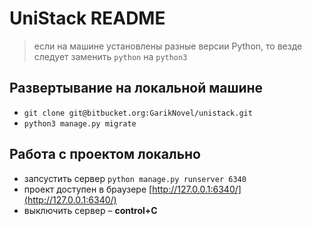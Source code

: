 # UniStack README

> если на машине установлены разные версии Python, то везде следует заменить `python` на `python3` 

## Развертывание на локальной машине
+ `git clone git@bitbucket.org:GarikNovel/unistack.git`
+ `python3 manage.py migrate`

## Работа с проектом локально
+ запсустить сервер `python manage.py runserver 6340`
+ проект доступен в браузере [http://127.0.0.1:6340/](http://127.0.0.1:6340/)
+ выключить сервер – **control+C**